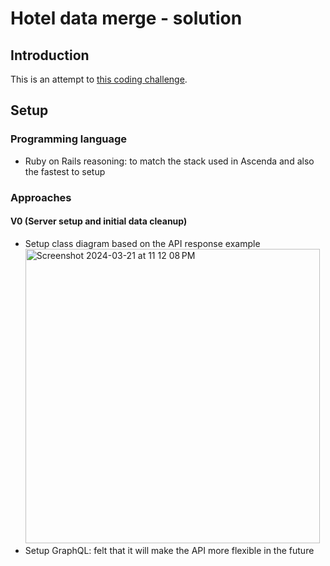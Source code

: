 # Hotel data merge - solution

## Introduction

This is an attempt to [this coding challenge](https://kitt.lewagon.com/db/123650).

## Setup

### Programming language

- Ruby on Rails
  reasoning: to match the stack used in Ascenda and also the fastest to setup

### Approaches

#### V0 (Server setup and initial data cleanup)

- Setup class diagram based on the API response example
  <img width="471" alt="Screenshot 2024-03-21 at 11 12 08 PM" src="https://github.com/primaulia/hotel_data_api/assets/1294303/2ba856a7-b432-46b1-a800-757022179742">  
- Setup GraphQL: felt that it will make the API more flexible in the future
